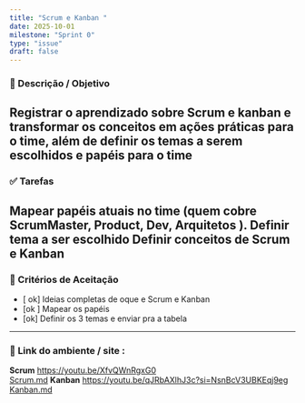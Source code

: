 ```yaml
---
title: "Scrum e Kanban "
date: 2025-10-01
milestone: "Sprint 0"
type: "issue"
draft: false
---
```


### 📝 Descrição / Objetivo 
Registrar o aprendizado sobre Scrum e kanban  e transformar os conceitos em ações práticas para o time, além de definir os temas a serem escolhidos e papéis para o time 
---
 ### ✅ Tarefas 
Mapear papéis atuais no time (quem cobre ScrumMaster, Product, Dev, Arquitetos ). 
Definir tema a ser escolhido
Definir conceitos de Scrum e Kanban 
--- 
### 📌 Critérios de Aceitação 
- [ ok] Ideias completas de oque e Scrum e Kanban
- [ok ] Mapear os papéis
- [ok] Definir os 3 temas e enviar pra a tabela 
--- 
### 🔗 Link do ambiente / site  : 
**Scrum**
https://youtu.be/XfvQWnRgxG0   
[Scrum.md](https://github.com/unb-mds/2025-2-Squad-10/blob/main/doc/metodologias/Scrum.md)
**Kanban**
https://youtu.be/qJRbAXlhJ3c?si=NsnBcV3UBKEqj9eg
[Kanban.md](https://github.com/unb-mds/2025-2-Squad-10/blob/main/doc/metodologias/Kanban.md)